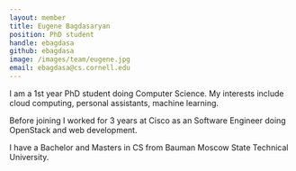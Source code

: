 ```yaml
---
layout: member
title: Eugene Bagdasaryan
position: PhD student
handle: ebagdasa
github: ebagdasa
image: /images/team/eugene.jpg
email: ebagdasa@cs.cornell.edu
---
```


I am a 1st year PhD student doing Computer Science. My interests include cloud computing, personal assistants, machine learning.

Before joining I worked for 3 years at Cisco as an Software Engineer doing OpenStack and web development.

I have a Bachelor and Masters in CS from Bauman Moscow State Technical University.
